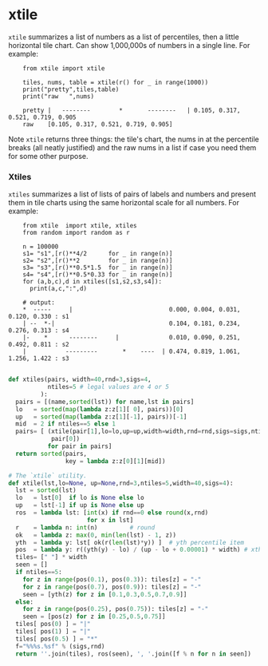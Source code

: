 
# xtile

`xtile` summarizes a list of numbers as a list of percentiles,
then a little horizontal tile chart. Can show 1,000,000s of numbers in a single line.
 For example:

        from xtile import xtile
        
        tiles, nums, table = xtile(r() for _ in range(1000))
        print("pretty",tiles,table)
        print("raw   ",nums)
        
        pretty |   --------        *       --------   | 0.105, 0.317, 0.521, 0.719, 0.905
        raw    [0.105, 0.317, 0.521, 0.719, 0.905]

Note `xtile` returns three things: the tile's chart, the nums in
at the percentile breaks (all neatly justified) and the raw nums in a list
if case you need them for some other purpose.

### Xtiles

`xtiles` summarizes a list of lists of pairs of labels and numbers
and present them in tile charts using the same horizontal
scale for all numbers. For example:

        from xtile  import xtile, xtiles
        from random import random as r
        
        n = 100000
        s1= "s1",[r()**4/2      for _ in range(n)]
        s2= "s2",[r()**2        for _ in range(n)]
        s3= "s3",[r()**0.5*1.5  for _ in range(n)]
        s4= "s4",[r()**0.5*0.33 for _ in range(n)]
        for (a,b,c),d in xtiles([s1,s2,s3,s4]):
          print(a,c,":",d)
        
        # output:
        *  -----     |                           0.000, 0.004, 0.031, 0.120, 0.330 : s1
        | --  *-|                                0.104, 0.181, 0.234, 0.276, 0.313 : s4
        |-    *      --------     |              0.010, 0.090, 0.251, 0.492, 0.811 : s2
        |           ---------       *    ----  | 0.474, 0.819, 1.061, 1.256, 1.422 : s3


```python

def xtiles(pairs, width=40,rnd=3,sigs=4,
           ntiles=5 # legal values are 4 or 5
         ):
  pairs = [(name,sorted(lst)) for name,lst in pairs]
  lo   = sorted(map(lambda z:z[1][ 0], pairs))[0]
  up   = sorted(map(lambda z:z[1][-1], pairs))[-1]
  mid  = 2 if ntiles==5 else 1
  pairs= [ (xtile(pair[1],lo=lo,up=up,width=width,rnd=rnd,sigs=sigs,ntiles=ntiles),
            pair[0])
           for pair in pairs]
  return sorted(pairs,
                key = lambda z:z[0][1][mid])

# The `xtile` utility.
def xtile(lst,lo=None, up=None,rnd=3,ntiles=5,width=40,sigs=4):
  lst = sorted(lst)
  lo   = lst[0]  if lo is None else lo
  up   = lst[-1] if up is None else up
  ros  = lambda lst: [int(x) if rnd==0 else round(x,rnd)
                      for x in lst]
  r    = lambda n: int(n)         # round
  ok   = lambda z: max(0, min(len(lst) - 1, z))
  yth  = lambda y: lst[ ok(r(len(lst)*y)) ]  # yth percentile item
  pos  = lambda y: r((yth(y) - lo) / (up - lo + 0.00001) * width) # xth place   
  tiles= [" "] * width
  seen = []
  if ntiles==5:
    for z in range(pos(0.1), pos(0.3)): tiles[z] = "-"
    for z in range(pos(0.7), pos(0.9)): tiles[z] = "-"
    seen = [yth(z) for z in [0.1,0.3,0.5,0.7,0.9]]
  else:
    for z in range(pos(0.25), pos(0.75)): tiles[z] = "-"
    seen = [pos(z) for z in [0.25,0.5,0.75]]
  tiles[ pos(0) ] = "|"
  tiles[ pos(1) ] = "|"
  tiles[ pos(0.5) ] = "*"
  f="%%%s.%sf" % (sigs,rnd)
  return ''.join(tiles), ros(seen), ', '.join([f % n for n in seen])

```

